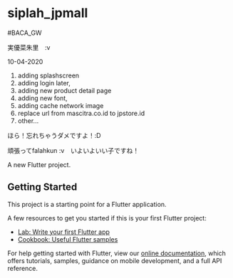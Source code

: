 # siplah_jpmall

#BACA_GW

実優菜朱里　:v　

10-04-2020

1. adding splashscreen 
2. adding login later,
3. adding new product detail page
4. adding new font,
5. adding cache network image
6. replace url from mascitra.co.id to jpstore.id
7. other... 

ほら！忘れちゃうダメですよ！:D　

頑張ってfalahkun :v　いよいよいい子ですね！











A new Flutter project.

## Getting Started

This project is a starting point for a Flutter application.

A few resources to get you started if this is your first Flutter project:

- [Lab: Write your first Flutter app](https://flutter.dev/docs/get-started/codelab)
- [Cookbook: Useful Flutter samples](https://flutter.dev/docs/cookbook)

For help getting started with Flutter, view our 
[online documentation](https://flutter.dev/docs), which offers tutorials, 
samples, guidance on mobile development, and a full API reference.

